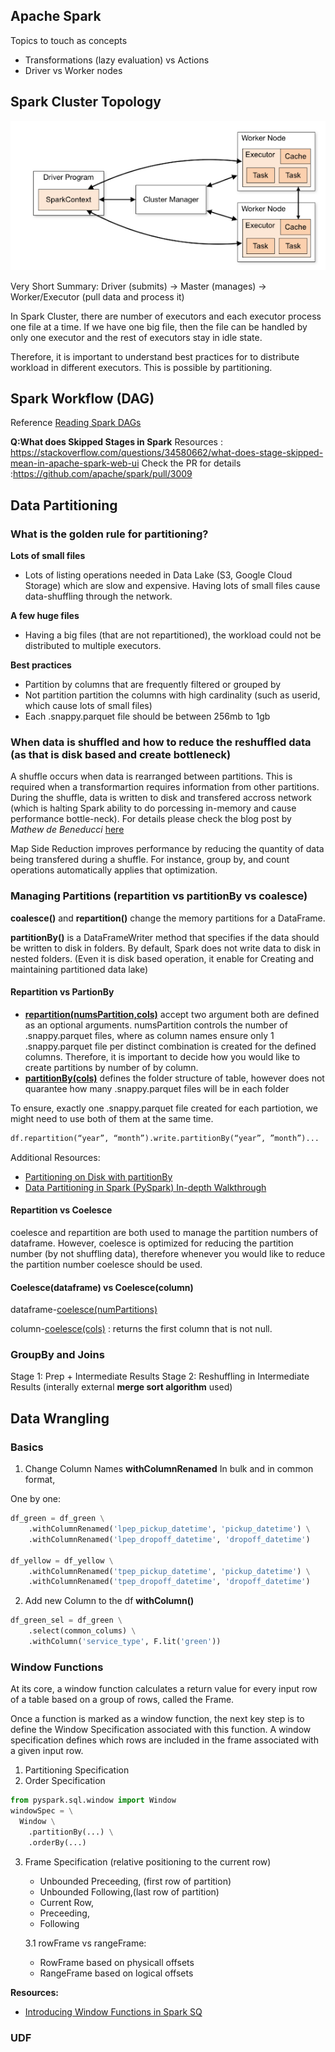## Apache Spark

Topics to touch as concepts
- Transformations (lazy evaluation) vs Actions
- Driver vs Worker nodes

## Spark Cluster Topology 

![alt text ](./assets/spark-cluster-topology.png "Spark Cluster Topology")

Very Short Summary: Driver (submits) -> Master (manages) ->  Worker/Executor (pull data and process it)

In Spark Cluster, there are number of executors and each executor process one file at a time.
If we have one big file, then the file can be handled by only one executor and the rest of executors stay in idle state.

Therefore, it is important to understand best practices for to distribute workload in different executors. This is possible by partitioning.

## Spark Workflow (DAG)

Reference [Reading Spark DAGs](https://blog.rockthejvm.com/spark-dags/)

**Q:What does Skipped Stages in Spark**
Resources : https://stackoverflow.com/questions/34580662/what-does-stage-skipped-mean-in-apache-spark-web-ui
Check the PR for details :https://github.com/apache/spark/pull/3009 

## Data Partitioning

### What is the golden rule for partitioning?

**Lots of small files** 
- Lots of listing operations needed in Data Lake (S3, Google Cloud Storage) which are slow and expensive. Having  lots of small files cause data-shuffling through the network. 

**A few huge files**
- Having a big files (that are not repartitioned), the workload could not be distributed to multiple executors.

**Best practices**
- Partition by columns that are frequently filtered or grouped by
- Not partition partition the columns with high cardinality (such as userid, which cause lots of small files)
- Each .snappy.parquet file should be between 256mb to 1gb


### When data is shuffled and how to reduce the reshuffled data (as that is disk based and create bottleneck)

A shuffle occurs when data is rearranged between partitions. This is required when a transformartion requires information from other partitions. During the shuffle, data is written to disk and transfered accross network (which is halting Spark ability to do porcessing in-memory and cause performance bottle-neck). For details please check the blog post by *Mathew de Beneducci* [here](https://blog.scottlogic.com/2018/03/22/apache-spark-performance.html)

Map Side Reduction improves performance by reducing the quantity of data being transfered during a shuffle. For instance, group by, and count operations automatically applies that optimization.


### Managing Partitions (repartition vs partitionBy vs coalesce)

**coalesce()** and **repartition()** change the memory partitions for a DataFrame.

**partitionBy()** is a DataFrameWriter method that specifies if the data should be written to disk in folders. By default, Spark does not write data to disk in nested folders. (Even it is disk based operation, it enable for Creating and maintaining partitioned data lake)

#### Repartition vs PartionBy
- **[repartition(numsPartition,cols)](https://spark.apache.org/docs/latest/api/python/reference/api/pyspark.sql.DataFrame.repartition.html)** accept two argument both are defined as an optional arguments. numsPartition controls the number of .snappy.parquet files, where as column names ensure only 1 .snappy.parquet file per distinct combination is created for the defined columns. Therefore, it is important to decide how you would like to create partitions by number of by column.
- **[partitionBy(cols)](https://spark.apache.org/docs/latest/api/python/reference/api/pyspark.sql.DataFrameWriter.partitionBy.html)**  defines the folder structure of table, however does not quarantee how many .snappy.parquet files will be in each folder

To ensure, exactly one .snappy.parquet file created for each partiotion, we might need to use both of them at the same time.
```python
df.repartition(“year”, “month”).write.partitionBy(“year”, ”month”)...
```

Additional Resources:
- [Partitioning on Disk with partitionBy](https://mungingdata.com/apache-spark/partitionby/)
- [Data Partitioning in Spark (PySpark) In-depth Walkthrough](https://kontext.tech/column/spark/296/data-partitioning-in-spark-pyspark-in-depth-walkthrough)


#### Repartition vs Coelesce
coelesce and repartition are both used to manage the partition numbers of dataframe. However, coelesce is optimized for reducing the partition number (by not shuffling data), therefore  whenever you would like to reduce the partition number coelesce should be used.

#### Coelesce(dataframe) vs Coelesce(column)

dataframe-[coelesce(numPartitions)](https://spark.apache.org/docs/2.1.0/api/python/pyspark.sql.html#pyspark.sql.DataFrame.coalesce)


column-[coelesce(cols)](https://spark.apache.org/docs/latest/api/python/reference/api/pyspark.sql.functions.coalesce.html) : returns the first column that is not null.



### GroupBy and Joins

Stage 1: Prep + Intermediate Results
Stage 2: Reshuffling in Intermediate Results (interally external **merge sort algorithm** used)


## Data Wrangling

### Basics 
1. Change Column Names **withColumnRenamed**
In bulk and in common format, 

One by one:
```python
df_green = df_green \
    .withColumnRenamed('lpep_pickup_datetime', 'pickup_datetime') \
    .withColumnRenamed('lpep_dropoff_datetime', 'dropoff_datetime')

df_yellow = df_yellow \
    .withColumnRenamed('tpep_pickup_datetime', 'pickup_datetime') \
    .withColumnRenamed('tpep_dropoff_datetime', 'dropoff_datetime')
```

2. Add new Column to the df **withColumn()**
```python
df_green_sel = df_green \
    .select(common_colums) \
    .withColumn('service_type', F.lit('green'))
```

### Window Functions

At its core, a window function calculates a return value for every input row of a table based on a group of rows, called the Frame.

Once a function is marked as a window function, the next key step is to define the Window Specification associated with this function. A window specification defines which rows are included in the frame associated with a given input row.
1. Partitioning Specification
2. Order Specification
````python
from pyspark.sql.window import Window
windowSpec = \
  Window \
    .partitionBy(...) \
    .orderBy(...)
````
3. Frame Specification (relative positioning to the current row)
    - Unbounded Preceeding, (first row of partition)
    - Unbounded Following,(last row of partition)
    - Current Row,
    - <value> Preceeding,
    - <value> Following

    3.1  rowFrame vs rangeFrame:
    - RowFrame based on physicall offsets
    - RangeFrame based on logical offsets

**Resources:** 
- [Introducing Window Functions in Spark SQ](https://databricks.com/blog/2015/07/15/introducing-window-functions-in-spark-sql.html)


### UDF